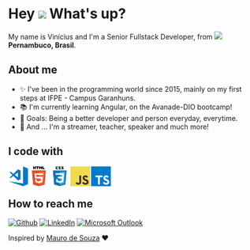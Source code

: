 <h1> Hey <img src="https://emojis.slackmojis.com/emojis/images/1577305505/7373/hand_wave.gif?1577305505" width="50" /> What's up?</h1>


<p> My name is Vinícius and I'm a Senior Fullstack Developer, from <img src="https://image.flaticon.com/icons/svg/197/197386.svg" width="13" /> <b>Pernambuco, Brasil</b>. <p>

## About me

- ✨ I've been in the programming world since 2015, mainly on my first steps at IFPE - Campus Garanhuns.
- 📚 I'm currently learning Angular, on the Avanade-DIO bootcamp!
- 🎯 Goals: Being a better developer and person everyday, everytime.
- 🎲 And ... I'm a streamer, teacher, speaker and much more!

## I code with

<img align="left" title="Visual Studio Code" alt="Visual Studio Code" width="40px" style="margin-right: 2px;" src="https://raw.githubusercontent.com/github/explore/80688e429a7d4ef2fca1e82350fe8e3517d3494d/topics/visual-studio-code/visual-studio-code.png" />

<img align="left" title="HTML5" alt="HTML5" width="40px" style="margin-right: 2px;" src="https://raw.githubusercontent.com/github/explore/80688e429a7d4ef2fca1e82350fe8e3517d3494d/topics/html/html.png" />

<img align="left" title="CSS3" alt="CSS3" width="40px" style="margin-right: 2px;" src="https://raw.githubusercontent.com/github/explore/80688e429a7d4ef2fca1e82350fe8e3517d3494d/topics/css/css.png" />

<img align="left" title="Javascript" alt="Javascript" width="40px" style="margin-right: 2px;" src="https://raw.githubusercontent.com/github/explore/80688e429a7d4ef2fca1e82350fe8e3517d3494d/topics/javascript/javascript.png"/>

<img align="left" title="Typescript" alt="Typescript" width="40px" style="margin-right: 2px;" src="https://raw.githubusercontent.com/github/explore/80688e429a7d4ef2fca1e82350fe8e3517d3494d/topics/typescript/typescript.png" />

<br />
<br />

<h2> How to reach me </h2>

<p><a href="https://github.com/viniciussoaresti" target="_blank"><img alt="Github" src="https://img.shields.io/badge/GitHub-%2312100E.svg?&style=for-the-badge&logo=Github&logoColor=white" /></a> <a href="https://www.linkedin.com/in/vsti/" target="_blank"><img alt="LinkedIn" src="https://img.shields.io/badge/linkedin-%230077B5.svg?&style=for-the-badge&logo=linkedin&logoColor=white" /></a>
<a href="mailto:viniciussoaresti@gmail.com" target="_blank"><img alt="Microsoft Outlook" src="https://img.shields.io/badge/Email-%230077B5.svg?&style=for-the-badge&logo=microsoft-outlook&logoColor=white" /></a>
</p>

Inspired by <a href="https://github.com/maurodesouza" target="_blank">Mauro de Souza</a> :heart:
